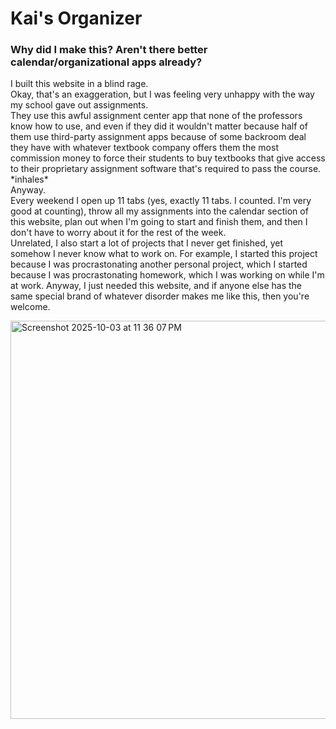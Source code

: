 # Kai's Organizer

### Why did I make this? Aren't there better calendar/organizational apps already?
I built this website in a blind rage.<br>
Okay, that's an exaggeration, but I was feeling very unhappy with the way my school gave out assignments.<br>
They use this awful assignment center app that none of the professors know how to use, and even if they did it wouldn't matter because half of them use third-party assignment apps because of some backroom deal they have with whatever textbook company offers them the most commission money to force their students to buy textbooks that give access to their proprietary assignment software that's required to pass the course.<br>
\*inhales\*<br>
Anyway.<br>
Every weekend I open up 11 tabs (yes, exactly 11 tabs. I counted. I'm very good at counting), throw all my assignments into the calendar section of this website, plan out when I'm going to start and finish them, and then I don't have to worry about it for the rest of the week.<br>
Unrelated, I also start a lot of projects that I never get finished, yet somehow I never know what to work on. For example, I started this project because I was procrastonating another personal project, which I started because I was procrastonating homework, which I was working on while I'm at work. Anyway, I just needed this website, and if anyone else has the same special brand of whatever disorder makes me like this, then you're welcome.

<img width="1445" height="637" alt="Screenshot 2025-10-03 at 11 36 07 PM" src="https://github.com/user-attachments/assets/7a17175f-6c1b-4a72-9e89-ac4a5f70bc19" />
